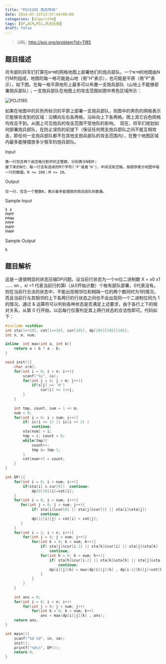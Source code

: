 ```yaml
---
title: "POJ1185 炮兵阵地"
date: 2014-07-15T13:57:44+08:00
categories: [algorithm]
tags: [DP,ACM,POJ,状态压缩]
draft: false 
---
```


> URL: http://poj.org/problem?id=1185

## 题目描述 

司令部的将军们打算在`N*M`的网格地图上部署他们的炮兵部队。一个`N*M`的地图由N行M列组成，地图的每一格可能是山地（用"H"表示），也可能是平原（用"P"表示），如下图。在每一格平原地形上最多可以布置一支炮兵部队（山地上不能够部署炮兵部队）；一支炮兵部队在地图上的攻击范围如图中黑色区域所示： 

![POJ1185](/images/ACM/POJ1185_1.jpg)


如果在地图中的灰色所标识的平原上部署一支炮兵部队，则图中的黑色的网格表示它能够攻击到的区域：沿横向左右各两格，沿纵向上下各两格。图上其它白色网格均攻击不到。从图上可见炮兵的攻击范围不受地形的影响。 
现在，将军们规划如何部署炮兵部队，在防止误伤的前提下（保证任何两支炮兵部队之间不能互相攻击，即任何一支炮兵部队都不在其他支炮兵部队的攻击范围内），在整个地图区域内最多能够摆放多少我军的炮兵部队。 

Input

```
第一行包含两个由空格分割开的正整数，分别表示N和M； 
接下来的N行，每一行含有连续的M个字符('P'或者'H')，中间没有空格。按顺序表示地图中每一行的数据。N <= 100；M <= 10。
```

Output

```
仅一行，包含一个整数K，表示最多能摆放的炮兵部队的数量。
```

Sample Input

```
5 4
PHPP
PPHH
PPPP
PHPP
PHHP
```

Sample Output

```
6
```

## 题目解析

这是一道很明显的状态压缩DP问题。设当前行状态为一个m位二进制数 X = x0 x1 …… xn ，xi =1 代表当前行的第i（从0开始计数）个格有部队部署，0代表没有。则在当前行合法的状态中，不能出现相邻位和相隔一位的两个数同时为1的情况，而且当前行与其相邻的上下各两行的行状态之间也不会出现同一个二进制位同为 1 的情况。通过 & 运算符可以判别各种状态是否满足上述要求，由于各行上下的相对关系，从第 0 行开始，以后每行仅需判定其上两行状态的合法性即可。代码如下：

```cpp
#include <cstdio>
int sta[1<<10], cot[1<<10], cur[105], dp[105][105][105];
int n, m, num;

inline  int max(int a, int b){
    return a > b ? a : b;
}

void init(){
    char s[m];
    for(int i = 0; i < n; i++){
        scanf("%s", &s);
        for(int j = 0; j < m; j++){
            if(s[j] == 'H')          
                cur[i] += 1<<j;   
        }
    }
    
    int tmp, count, sum = 1 << m;
    num = 0;
    for(int i = 0; i < sum; i++){
    	if( i&(i << 1) || i&(i << 2) )  
    	    continue;
        sta[num] = i;
        tmp = i; count = 0;
        while(tmp){
            count++;
            tmp &= tmp-1; 
        }
        cot[num++] = count;
    }
}

int DP(){
    for(int i = 0; i < num; i++){
        if(sta[i] & cur[0])  continue;
            dp[0][0][i]=cot[i];	
    }
    for(int i = 0; i < num; i++){
       for(int j = 0; j < num; j++){
            if( sta[i]&cur[0] || sta[j]&cur[1] || sta[i]&sta[j])  
            	continue;
            dp[1][i][j] = cot[i] + cot[j];
       }            
    }
    for(int i = 2; i < n; i++){
        for(int j = 0; j < num; j++){
            for(int k = 0; k < num; k++){
                if( sta[j]&cur[i-1] || sta[k]&cur[i] || sta[j]&sta[k] )
                    continue;
                for(int h = 0; h < num; h++){
                    if( sta[h]&cur[i-2] || sta[k]&sta[h] || sta[j]&sta[h] || !dp[i-1][h][j])
                        continue;
                    dp[i][j][k] = max(dp[i][j][k] , dp[i-1][h][j]+cot[k]);
                }
            }
        }
    }
    
    int ans = 0;
    for(int i = 0; i < n; i++) 
        for(int j = 0; j < num; j++)
            for(int k = 0; k < num; k++)
                ans = max(dp[i][j][k] , ans);
    return ans;
}

int main(){
    scanf("%d %d", &n, &m);
    init();
    printf("%d\n", DP());
    return 0;
}
```
